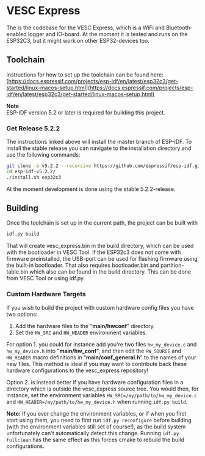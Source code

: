 # VESC Express

The is the codebase for the VESC Express, which is a WiFi and Bluetooth-enabled logger and IO-board. At the moment it is tested and runs on the ESP32C3, but it might work on other ESP32-devices too.

## Toolchain

Instructions for how to set up the toolchain can be found here:
[https://docs.espressif.com/projects/esp-idf/en/latest/esp32c3/get-started/linux-macos-setup.html](https://docs.espressif.com/projects/esp-idf/en/latest/esp32c3/get-started/linux-macos-setup.html)

**Note**  
ESP-IDF version 5.2 or later is required for building this project.

### Get Release 5.2.2

The instructions linked above will install the master branch of ESP-IDF. To install the stable release you can navigate to the installation directory and use the following commands:

```bash
git clone -b v5.2.2 --recursive https://github.com/espressif/esp-idf.git esp-idf-v5.2.2
cd esp-idf-v5.2.2/
./install.sh esp32c3
```

At the moment development is done using the stable 5.2.2-release.

## Building

Once the toolchain is set up in the current path, the project can be built with

```bash
idf.py build
```

That will create vesc_express.bin in the build directory, which can be used with the bootloader in VESC Tool. If the ESP32c3 does not come with firmware preinstalled, the USB-port can be used for flashing firmware using the built-in bootloader. That also requires bootloader.bin and partition-table.bin which also can be found in the build directory. This can be done from VESC Tool or using idf.py.

### Custom Hardware Targets

If you wish to build the project with custom hardware config files you have two options:
1. Add the hardware files to the "**main/hwconf**" directory.
2. Set the `HW_SRC` and `HW_HEADER` environment variables.

For option 1. you could for instance add you're two files `hw_my_device.c` and `hw_my_device.h` into "**main/hw_conf**", and then edit the `HW_SOURCE` and `HW_HEADER` macro definitions in "**main/conf_general.h**" to the names of your new files. This method is ideal if you may want to contribute back these hardware configurations to the vesc_express repository!

Option 2. is instead better if you have hardware configuration files in a directory which is outside the vesc_express source tree. You would then, for instance, set the environment variables `HW_SRC=/my/path/to/hw_my_device.c` and `HW_HEADER=/my/path/to/hw_my_device.h` when running `idf.py build`.

**Note:** If you ever change the environment variables, or if when you first start using them, you need to first run `idf.py reconfigure` before building (with the environment variables still set of course!), as the build system unfortunately can't automatically detect this change. Running `idf.py fullclean` has the same effect as this forces cmake to rebuild the build configurations.

